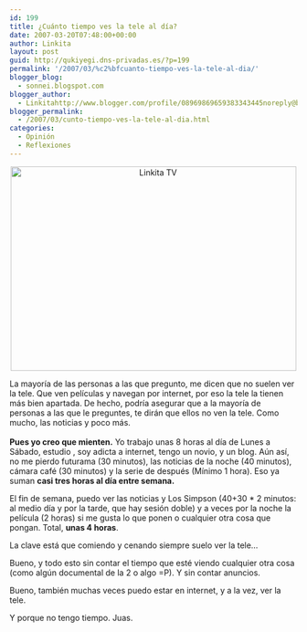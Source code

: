 ```yaml
---
id: 199
title: ¿Cuánto tiempo ves la tele al día?
date: 2007-03-20T07:48:00+00:00
author: Linkita
layout: post
guid: http://qukiyegi.dns-privadas.es/?p=199
permalink: '/2007/03/%c2%bfcuanto-tiempo-ves-la-tele-al-dia/'
blogger_blog:
  - sonnei.blogspot.com
blogger_author:
  - Linkitahttp://www.blogger.com/profile/08969869659383343445noreply@blogger.com
blogger_permalink:
  - /2007/03/cunto-tiempo-ves-la-tele-al-dia.html
categories:
  - Opinión
  - Reflexiones
---
```

<div style="text-align: center;">
  <a href="http://www.flickr.com/photos/linkita/427107955/" title="Photo Sharing"><img src="http://farm1.static.flickr.com/148/427107955_69bc498d37_o.jpg" alt="Linkita TV" border="0" height="358" width="500" /></a>
</div>

La mayoría de las personas a las que pregunto, me dicen que no suelen ver la tele. Que ven películas y navegan por internet, por eso la tele la tienen más bien apartada. De hecho, podría asegurar que a la mayoría de personas a las que le preguntes, te dirán que ellos no ven la tele. Como mucho, las noticias y poco más.  
<span style="font-weight: bold;"><br />Pues yo creo que mienten.</span> Yo trabajo unas 8 horas al día de Lunes a Sábado, estudio , soy adicta a internet, tengo un novio, y un blog. Aún así, no me pierdo futurama (30 minutos), las noticias de la noche (40 minutos), cámara café (30 minutos) y la serie de después (Mínimo 1 hora). Eso ya suman <span style="font-weight: bold;">casi tres horas al día entre semana.</span>

El fin de semana, puedo ver las noticias y Los Simpson (40+30 * 2 minutos: al medio día y por la tarde, que hay sesión doble) y a veces por la noche la película (2 horas) si me gusta lo que ponen o cualquier otra cosa que pongan. Total, <span style="font-weight: bold;">unas 4 horas</span>.

La clave está que comiendo y cenando siempre suelo ver la tele&#8230;

Bueno, y todo esto sin contar el tiempo que esté viendo cualquier otra cosa (como algún documental de la 2 o algo =P). Y sin contar anuncios.

Bueno, también muchas veces puedo estar en internet, y a la vez, ver la tele.

Y porque no tengo tiempo. Juas.